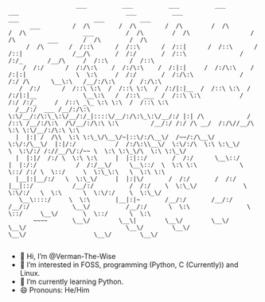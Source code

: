 
```
                   ___          ___          ___          ___          ___                              ___          ___                   ___                     ___          ___     
      ___         /  /\        /  /\        /  /\        /  /\        /  /\                ___         /  /\        /  /\                 /  /\         ___       /  /\        /  /\    
     /  /\       /  /::\      /  /::\      /  /::|      /  /::\      /  /::|              /__/\       /  /:/       /  /::\               /  /:/_       /__/\     /  /::\      /  /::\   
    /  /:/      /  /:/\:\    /  /:/\:\    /  /:|:|     /  /:/\:\    /  /:|:|              \  \:\     /  /:/       /  /:/\:\             /  /:/ /\      \__\:\   /__/:/\:\    /  /:/\:\  
   /  /:/      /  /::\ \:\  /  /::\ \:\  /  /:/|:|__  /  /::\ \:\  /  /:/|:|__             \__\:\   /  /::\ ___  /  /::\ \:\           /  /:/ /:/_     /  /::\ _\_ \:\ \:\  /  /::\ \:\ 
  /__/:/  ___ /__/:/\:\ \:\/__/:/\:\_\:\/__/:/_|::::\/__/:/\:\_\:\/__/:/ |:| /\            /  /::\ /__/:/\:\  /\/__/:/\:\ \:\         /__/:/ /:/ /\ __/  /:/\//__/\ \:\ \:\/__/:/\:\ \:\
  |  |:| /  /\\  \:\ \:\_\/\__\/~|::\/:/\__\/  /~~/:/\__\/  \:\/:/\__\/  |:|/:/           /  /:/\:\\__\/  \:\/:/\  \:\ \:\_\/         \  \:\/:/ /://__/\/:/~~ \  \:\ \:\_\/\  \:\ \:\_\/
  |  |:|/  /:/ \  \:\ \:\     |  |:|::/       /  /:/      \__\::/     |  |:/:/           /  /:/__\/     \__\::/  \  \:\ \:\            \  \::/ /:/ \  \::/     \  \:\_\:\   \  \:\ \:\  
  |__|:|__/:/   \  \:\_\/     |  |:|\/       /  /:/       /  /:/      |__|::/           /__/:/          /  /:/    \  \:\_\/             \  \:\/:/   \  \:\      \  \:\/:/    \  \:\_\/  
   \__\::::/     \  \:\       |__|:|~       /__/:/       /__/:/       /__/:/            \__\/          /__/:/      \  \:\                \  \::/     \__\/       \  \::/      \  \:\    
       ~~~~       \__\/        \__\|        \__\/        \__\/        \__\/                            \__\/        \__\/                 \__\/                   \__\/        \__\/    


 ```                                                                                                                        



- 👋 Hi, I’m @Verman-The-Wise
- 👀 I’m interested in FOSS, programming (Python, C (Currently)) and Linux.
- 🌱 I’m currently learning Python.
- 😄 Pronouns: He/Him
